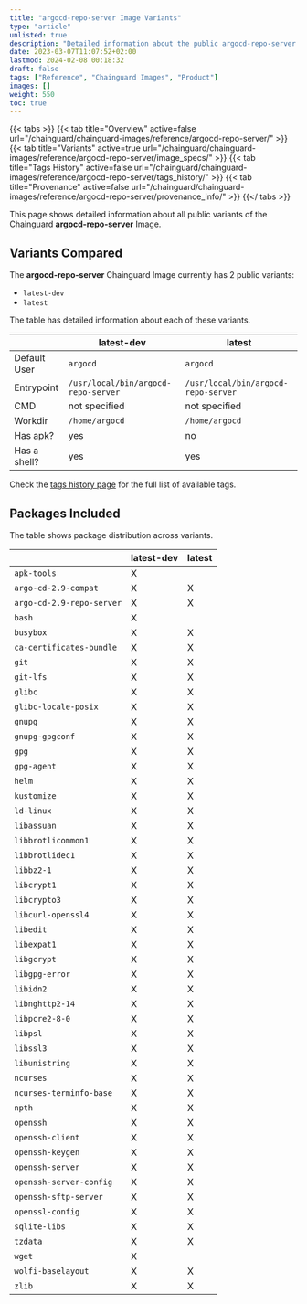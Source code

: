 ```yaml
---
title: "argocd-repo-server Image Variants"
type: "article"
unlisted: true
description: "Detailed information about the public argocd-repo-server Chainguard Image variants"
date: 2023-03-07T11:07:52+02:00
lastmod: 2024-02-08 00:18:32
draft: false
tags: ["Reference", "Chainguard Images", "Product"]
images: []
weight: 550
toc: true
---
```


{{< tabs >}}
{{< tab title="Overview" active=false url="/chainguard/chainguard-images/reference/argocd-repo-server/" >}}
{{< tab title="Variants" active=true url="/chainguard/chainguard-images/reference/argocd-repo-server/image_specs/" >}}
{{< tab title="Tags History" active=false url="/chainguard/chainguard-images/reference/argocd-repo-server/tags_history/" >}}
{{< tab title="Provenance" active=false url="/chainguard/chainguard-images/reference/argocd-repo-server/provenance_info/" >}}
{{</ tabs >}}

This page shows detailed information about all public variants of the Chainguard **argocd-repo-server** Image.

## Variants Compared
The **argocd-repo-server** Chainguard Image currently has 2 public variants: 

- `latest-dev`
- `latest`

The table has detailed information about each of these variants.

|              | latest-dev                          | latest                              |
|--------------|-------------------------------------|-------------------------------------|
| Default User | `argocd`                            | `argocd`                            |
| Entrypoint   | `/usr/local/bin/argocd-repo-server` | `/usr/local/bin/argocd-repo-server` |
| CMD          | not specified                       | not specified                       |
| Workdir      | `/home/argocd`                      | `/home/argocd`                      |
| Has apk?     | yes                                 | no                                  |
| Has a shell? | yes                                 | yes                                 |

Check the [tags history page](/chainguard/chainguard-images/reference/argocd-repo-server/tags_history/) for the full list of available tags.

## Packages Included
The table shows package distribution across variants.

|                           | latest-dev | latest |
|---------------------------|------------|--------|
| `apk-tools`               | X          |        |
| `argo-cd-2.9-compat`      | X          | X      |
| `argo-cd-2.9-repo-server` | X          | X      |
| `bash`                    | X          |        |
| `busybox`                 | X          | X      |
| `ca-certificates-bundle`  | X          | X      |
| `git`                     | X          | X      |
| `git-lfs`                 | X          | X      |
| `glibc`                   | X          | X      |
| `glibc-locale-posix`      | X          | X      |
| `gnupg`                   | X          | X      |
| `gnupg-gpgconf`           | X          | X      |
| `gpg`                     | X          | X      |
| `gpg-agent`               | X          | X      |
| `helm`                    | X          | X      |
| `kustomize`               | X          | X      |
| `ld-linux`                | X          | X      |
| `libassuan`               | X          | X      |
| `libbrotlicommon1`        | X          | X      |
| `libbrotlidec1`           | X          | X      |
| `libbz2-1`                | X          | X      |
| `libcrypt1`               | X          | X      |
| `libcrypto3`              | X          | X      |
| `libcurl-openssl4`        | X          | X      |
| `libedit`                 | X          | X      |
| `libexpat1`               | X          | X      |
| `libgcrypt`               | X          | X      |
| `libgpg-error`            | X          | X      |
| `libidn2`                 | X          | X      |
| `libnghttp2-14`           | X          | X      |
| `libpcre2-8-0`            | X          | X      |
| `libpsl`                  | X          | X      |
| `libssl3`                 | X          | X      |
| `libunistring`            | X          | X      |
| `ncurses`                 | X          | X      |
| `ncurses-terminfo-base`   | X          | X      |
| `npth`                    | X          | X      |
| `openssh`                 | X          | X      |
| `openssh-client`          | X          | X      |
| `openssh-keygen`          | X          | X      |
| `openssh-server`          | X          | X      |
| `openssh-server-config`   | X          | X      |
| `openssh-sftp-server`     | X          | X      |
| `openssl-config`          | X          | X      |
| `sqlite-libs`             | X          | X      |
| `tzdata`                  | X          | X      |
| `wget`                    | X          |        |
| `wolfi-baselayout`        | X          | X      |
| `zlib`                    | X          | X      |

